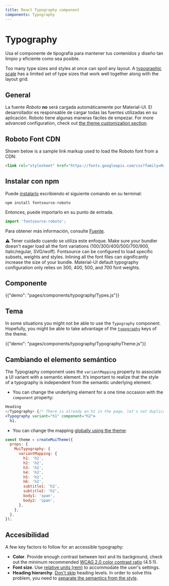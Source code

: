 ```yaml
---
title: React Typography component
components: Typography
---
```


# Typography

<p class="description">Usa el componente de tipografía para mantener tus contenidos y diseño tan limpio y eficiente como sea posible.</p>

Too many type sizes and styles at once can spoil any layout. A [typographic scale](https://material.io/design/typography/#type-scale) has a limited set of type sizes that work well together along with the layout grid.

## General

La fuente *Roboto* **no** será cargada automáticamente por Material-UI. El desarrollador es responsable de cargar todas las fuentes utilizadas en su aplicación. Roboto tiene algunas maneras fáciles de empezar. For more advanced configuration, check out [the theme customization section](/customization/typography/).

## Roboto Font CDN

Shown below is a sample link markup used to load the Roboto font from a CDN:

```html
<link rel="stylesheet" href="https://fonts.googleapis.com/css?family=Roboto:300,400,500,700&display=swap" />
```

## Instalar con npm

Puede [instalarlo](https://www.npmjs.com/package/fontsource-roboto) escribiendo el siguiente comando en su terminal:

`npm install fontsource-roboto`

Entonces, puede importarlo en su punto de entrada.

```js
import 'fontsource-roboto';
```

Para obtener más información, consulte [Fuente](https://github.com/DecliningLotus/fontsource/blob/master/packages/roboto/README.md).

⚠️ Tener cuidado cuando se utiliza este enfoque. Make sure your bundler doesn't eager load all the font variations (100/300/400/500/700/900, italic/regular, SVG/woff). Fontsource can be configured to load specific subsets, weights and styles. Inlining all the font files can significantly increase the size of your bundle. Material-UI default typography configuration only relies on 300, 400, 500, and 700 font weights.

## Componente

{{"demo": "pages/components/typography/Types.js"}}

## Tema

In some situations you might not be able to use the `Typography` component. Hopefully, you might be able to take advantage of the [`typography`](/customization/default-theme/?expand-path=$.typography) keys of the theme.

{{"demo": "pages/components/typography/TypographyTheme.js"}}

## Cambiando el elemento semántico

The Typography component uses the `variantMapping` property to associate a UI variant with a semantic element. It’s important to realize that the style of a typography is independent from the semantic underlying element.

- You can change the underlying element for a one time occasion with the `component` property:

```jsx
Heading
</Typography> {/* There is already an h1 in the page, let's not duplicate it. {/* There is already an h1 in the page, let's not duplicate it. */}
<Typography variant="h1" component="h2">
  h1.
```

- You can change the mapping [globally using the theme](/customization/globals/#default-props):

```js
const theme = createMuiTheme({
  props: {
    MuiTypography: {
      variantMapping: {
        h1: 'h2',
        h2: 'h2',
        h3: 'h2',
        h4: 'h2',
        h5: 'h2',
        h6: 'h2',
        subtitle1: 'h2',
        subtitle2: 'h2',
        body1: 'span',
        body2: 'span',
      },
    },
  },
});
```

## Accesibilidad

A few key factors to follow for an accessible typography:

- **Color**. Provide enough contrast between text and its background, check out the minimum recommended [WCAG 2.0 color contrast ratio](https://www.w3.org/TR/UNDERSTANDING-WCAG20/visual-audio-contrast-contrast.html) (4.5:1).
- **Font size**. Use [relative units (rem)](/customization/typography/#font-size) to accommodate the user's settings.
- **Heading hierarchy**. [Don't skip](https://www.w3.org/WAI/tutorials/page-structure/headings/) heading levels. In order to solve this problem, you need to [separate the semantics from the style](#changing-the-semantic-element).